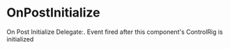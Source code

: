 # OnPostInitialize

On Post Initialize Delegate:. Event fired after this component's ControlRig is initialized

